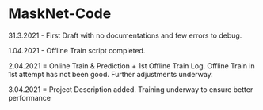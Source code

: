 # MaskNet-Code

31.3.2021 - First Draft with no documentations and few errors to debug.

1.04.2021 - Offline Train script completed. 

2.04.2021 = Online Train & Prediction + 1st Offline Train Log.
            Offline Train in 1st attempt has not been good. Further adjustments underway.


3.04.2021 = Project Description added. 
            Training underway to ensure better performance